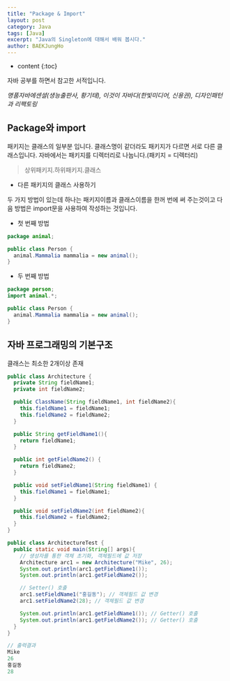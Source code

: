 ```yaml
---
title: "Package & Import"
layout: post
category: Java
tags: [Java]
excerpt: "Java의 Singleton에 대해서 배워 봅시다."
author: BAEKJungHo
---
```


* content
{:toc}

자바 공부를 하면서 참고한 서적입니다.

_명품자바에센셜(생능출판사, 황기태), 이것이 자바다(한빛미디어, 신용권), 디자인패턴과 리팩토링_

## Package와 import

  패키지는 클래스의 일부분 입니다. 클래스명이 같더라도 패키지가 다르면 서로 다른 클래스입니다.
  자바에서는 패키지를 디렉터리로 나눕니다.(패키지 = 디렉터리)

  > 상위패키지.하위패키지.클래스

  - 다른 패키지의 클래스 사용하기

  두 가지 방법이 있는데 하나는 패키지이름과 클래스이름을 한꺼 번에 써 주는것이고
  다음 방법은 import문을 사용하여 작성하는 것입니다.

  - 첫 번째 방법

  ```java
  package animal;

  public class Person {
    animal.Mammalia mammalia = new animal();
  }  
  ```

  - 두 번째 방법

  ```java
  package person;
  import animal.*;

  public class Person {
    animal.Mammalia mammalia = new animal();
  }
  ```

## 자바 프로그래밍의 기본구조

  클래스는 최소한 2개이상 존재

  ```java
  public class Architecture {
    private String fieldName1;
    private int fieldName2;

    public ClassName(String fieldName1, int fieldName2){
      this.fieldName1 = fieldName1;
      this.fieldName2 = fieldName2;
    }

    public String getFieldName1(){
      return fieldName1;
    }

    public int getFieldName2() {
      return fieldName2;
    }

    public void setFieldName1(String fieldName1) {
      this.fieldName1 = fieldName1;
    }

    public void setFieldName2(int fieldName2){
      this.fieldName2 = fieldName2;
    }
  }
  ```

  ```java
  public class ArchitectureTest {
    public static void main(String[] args){
      // 생성자를 통한 객체 초기화, 객체필드에 값 저장
      Architecture arc1 = new Architecture("Mike", 26);
      System.out.println(arc1.getFieldName1());
      System.out.println(arc1.getFieldName2());

      // Setter() 호출
      arc1.setFieldName1("홍길동"); // 객체필드 값 변경
      arc1.setFieldName2(28); // 객체필드 값 변경

      System.out.println(arc1.getFieldName1()); // Getter() 호출
      System.out.println(arc1.getFieldName2()); // Getter() 호출
    }
  }

  // 출력결과
  Mike
  26
  홍길동
  28
  ```
